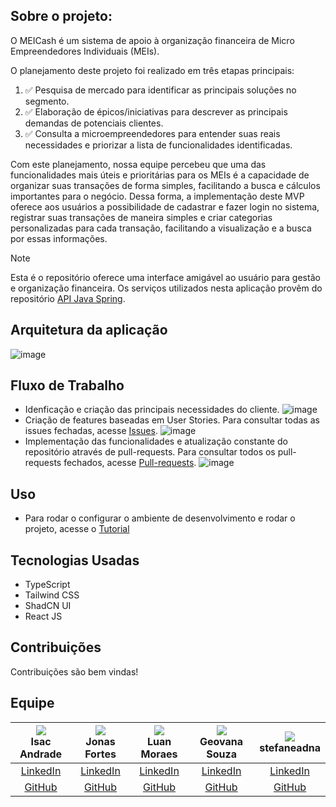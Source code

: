 ## Sobre o projeto:
O MEICash é um sistema de apoio à organização financeira de Micro Empreendedores Individuais (MEIs).

O planejamento deste projeto foi realizado em três etapas principais:
 1. ✅ Pesquisa de mercado para identificar as principais soluções no segmento.
 2. ✅ Elaboração de épicos/iniciativas para descrever as principais demandas de potenciais clientes.
 3. ✅ Consulta a microempreendedores para entender suas reais necessidades e priorizar a lista de funcionalidades identificadas.


Com este planejamento, nossa equipe percebeu que uma das funcionalidades mais úteis e prioritárias para os MEIs é a capacidade de organizar suas transações de forma simples, facilitando a busca e cálculos importantes para o negócio. Dessa forma, a implementação deste MVP oferece aos usuários a possibilidade de cadastrar e fazer login no sistema, registrar suas transações de maneira simples e criar categorias personalizadas para cada transação, facilitando a visualização e a busca por essas informações.

>[!NOTE]
>
>Esta é o repositório oferece uma interface amigável ao usuário para gestão e organização financeira. Os serviços utilizados nesta aplicação provêm do repositório [API Java Spring](https://github.com/JonasFortes12/MEICash-server/tree/main).


## Arquitetura da aplicação
![image](https://github.com/JonasFortes12/MEICash-server/assets/43821439/5fc2e482-277c-4de5-a3d5-8824f541cbc1)

## Fluxo de Trabalho 

- Idenficação e criação das principais necessidades do cliente. 
  ![image](https://github.com/JonasFortes12/MEICash-front-end/assets/112669877/4cf66736-e845-4f7e-bc0e-3a683159a448)
- Criação de features baseadas em User Stories. Para consultar todas as issues fechadas, acesse [Issues](https://github.com/JonasFortes12/MEICash-front-end/issues?q=is%3Aissue+is%3Aclosed).
  ![image](https://github.com/JonasFortes12/MEICash-front-end/assets/112669877/85d868bd-9893-451d-9897-0732a4fccebe)
- Implementação das funcionalidades e atualização constante do repositório através de pull-requests. Para consultar todos os pull-requests fechados, acesse [Pull-requests](https://github.com/JonasFortes12/MEICash-front-end/pulls?q=is%3Apr+is%3Aclosed).
  ![image](https://github.com/JonasFortes12/MEICash-front-end/assets/112669877/35f9a389-2288-4edf-aa57-95c2959116c1)
   


## Uso 
 - Para rodar o configurar o ambiente de desenvolvimento e rodar o projeto, acesse o [Tutorial](./tutorial.md)

## Tecnologias Usadas
 - TypeScript
 - Tailwind CSS
 - ShadCN UI
 - React JS

## Contribuições
Contribuições são bem vindas!

## Equipe
| <img src="https://avatars.githubusercontent.com/u/112669877?v=4"><br><strong>Isac Andrade</strong> | <img src="https://avatars.githubusercontent.com/u/43821439?v=4"><br><strong>Jonas Fortes</strong> | <img src="https://avatars.githubusercontent.com/u/65193369?v=4"><br><strong>Luan Moraes</strong> | <img src="https://avatars.githubusercontent.com/u/107064977?v=4"><br><strong>Geovana Souza</strong> | <img src="https://avatars.githubusercontent.com/u/39842850?v=4"><br><strong>stefaneadna</strong> |
| :---------------------------------------------------------------------------------------------------: | :--------------------------------------------------------------------------------------------------------: | :------------------------------------------------------------------------------------------------------: | :------------------------------------------------------------------------------------------------------: | :-----------------------------------------------------------------------------------------------------: |
| [LinkedIn](https://www.linkedin.com/in/isac-andrade-8915a5284/) | [LinkedIn](https://www.linkedin.com/in/jonas-fortes-2138731a3/) | [LinkedIn](https://www.linkedin.com/in/luansilvamoraes/) | [LinkedIn](https://www.linkedin.com/in/geovana-rodrigues-/) | [LinkedIn](https://www.linkedin.com/in/stefaneadna/) |
| [GitHub](https://github.com/IsacAnd) | [GitHub](https://github.com/JonasFortes12) | [GitHub](https://github.com/luanmooraes) | [GitHub](https://github.com/Geovanarsouza) | [GitHub](https://github.com/stefaneadna) |

